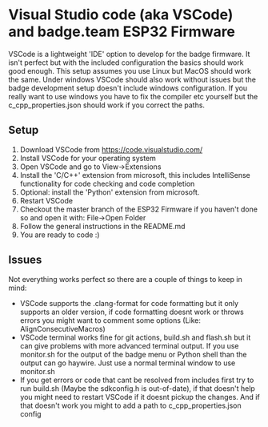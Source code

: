 # Visual Studio code (aka VSCode) and badge.team ESP32 Firmware

VSCode is a lightweight 'IDE' option to develop for the badge firmware. It isn't perfect but with the included configuration the basics should work good enough.
This setup assumes you use Linux but MacOS should work the same. Under windows VSCode should also work without issues but the badge development setup doesn't include windows configuration.
If you really want to use windows you have to fix the compiler etc yourself but the c_cpp_properties.json should work if you correct the paths.

## Setup

1.  Download VSCode from <https://code.visualstudio.com/>
2.  Install VSCode for your operating system
3.  Open VSCode and go to View->Extensions
4.  Install the 'C/C++' extension from microsoft, this includes IntelliSense functionality for code checking and code completion
5.  Optional: install the 'Python' extension from microsoft.
6.  Restart VSCode
7.  Checkout the master branch of the ESP32 Firmware if you haven't done so and open it with: File->Open Folder
8.  Follow the general instructions in the README.md
9.  You are ready to code :)

## Issues

Not everything works perfect so there are a couple of things to keep in mind:

-   VSCode supports the .clang-format for code formatting but it only supports an older version, if code formatting doesnt work or throws errors you might want to comment some options (Like: AlignConsecutiveMacros)
-   VSCode terminal works fine for git actions, build.sh and flash.sh but it can give problems with more advanced terminal output. If you use monitor.sh for the output of the badge menu or Python shell than the output can go haywire. Just use a normal terminal window to use monitor.sh
-   If you get errors or code that cant be resolved from includes first try to run build.sh (Maybe the sdkconfig.h is out-of-date), if that doesn't help you might need to restart VSCode if it doesnt pickup the changes. And if that doesn't work you might to add a path to c_cpp_properties.json config